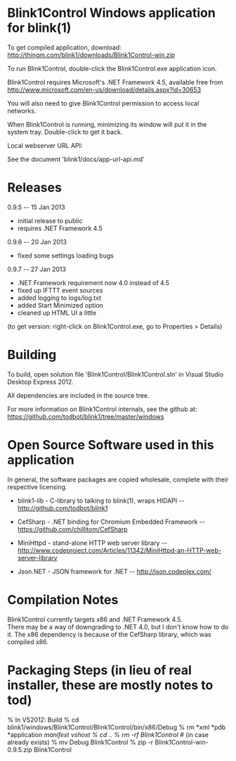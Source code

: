 Blink1Control Windows application for blink(1) 
==============================================

To get compiled application, download:
http://thingm.com/blink1/downloads/Blink1Control-win.zip

To run Blink1Control, double-click the Blink1Control.exe application icon.

Blink1Control requires Microsoft's .NET Framework 4.5, 
available free from http://www.microsoft.com/en-us/download/details.aspx?id=30653

You will also need to give Blink1Control permission to access local networks.

When Blink1Control is running, minimizing its window will put it in the system tray. 
Double-click to get it back.


Local webserver URL API:  

See the document 'blink1/docs/app-url-api.md'


Releases 
========

0.9.5 -- 15 Jan 2013 
- initial release to public
- requires .NET Framework 4.5

0.9.6 -- 20 Jan 2013 
- fixed some settings loading bugs

0.9.7 -- 27 Jan 2013
- .NET Framework requirement now 4.0 instead of 4.5
- fixed up IFTTT event sources
- added logging to logs/log.txt
- added Start Minimized option
- cleaned up HTML UI a little

(to get version: right-click on Blink1Control.exe, go to Properties > Details)


Building
========
To build, open solution file 'Blink1Control/Blink1Control.sln' in Visual Studio Desktop Express 2012.

All dependencies are included in the source tree.

For more information on Blink1Control internals, see the github at:
  https://github.com/todbot/blink1/tree/master/windows


Open Source Software used in this application
=============================================

In general, the software packages are copied wholesale, complete with their respective licensing.

- blink1-lib - C-library to talking to blink(1), wraps HIDAPI
-- http://github.com/todbot/blink1

- CefSharp - .NET binding for Chromium Embedded Framework
-- https://github.com/chillitom/CefSharp

- MiniHttpd - stand-alone HTTP web server library
-- http://www.codeproject.com/Articles/11342/MiniHttpd-an-HTTP-web-server-library

- Json.NET - JSON framework for .NET
-- http://json.codeplex.com/


Compilation Notes
=================

Blink1Control currently targets x86 and .NET Framework 4.5.  
There may be a way of downgrading to .NET 4.0, but I don't know how to do it.
The x86 dependency is because of the CefSharp library, which was compiled x86.



Packaging Steps (in lieu of real installer, these are mostly notes to tod)
===============
% In VS2012: Build
% cd blink1/windows/Blink1Control/Blink1Control/bin/x86/Debug
% rm *xml *pdb *application *manifest *vshost*
% cd .. 
% rm -rf Blink1Control*  # (in case already exists)
% mv Debug Blink1Control 
% zip -r Blink1Control-win-0.9.5.zip Blink1Control
